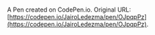 # 

A Pen created on CodePen.io. Original URL: [https://codepen.io/JairoLedezma/pen/OJpqpPz](https://codepen.io/JairoLedezma/pen/OJpqpPz).


